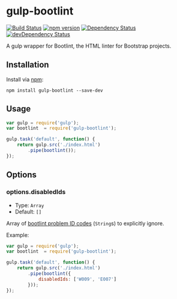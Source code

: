 # gulp-bootlint
[![Build Status](https://travis-ci.org/tschortsch/gulp-bootlint.svg?branch=master)](https://travis-ci.org/tschortsch/gulp-bootlint) [![npm version](https://badge.fury.io/js/gulp-bootlint.svg)](http://badge.fury.io/js/gulp-bootlint) [![Dependency Status](https://david-dm.org/tschortsch/gulp-bootlint.svg)](https://david-dm.org/tschortsch/gulp-bootlint) [![devDependency Status](https://david-dm.org/tschortsch/gulp-bootlint/dev-status.svg)](https://david-dm.org/tschortsch/gulp-bootlint#info=devDependencies)

A gulp wrapper for Bootlint, the HTML linter for Bootstrap projects.

## Installation

Install via [npm](https://npmjs.org/package/gulp-bootlint):

```
npm install gulp-bootlint --save-dev
```

## Usage

```javascript
var gulp = require('gulp');
var bootlint  = require('gulp-bootlint');

gulp.task('default', function() {
    return gulp.src('./index.html')
        .pipe(bootlint());
});
```

## Options

### options.disabledIds

* Type: `Array`
* Default: `[]`

Array of [bootlint problem ID codes](https://github.com/twbs/bootlint/wiki) (`String`s) to explicitly ignore.

Example:

```javascript
var gulp = require('gulp');
var bootlint  = require('gulp-bootlint');

gulp.task('default', function() {
    return gulp.src('./index.html')
        .pipe(bootlint({
            disabledIds: ['W009', 'E007']
        }));
});

```
